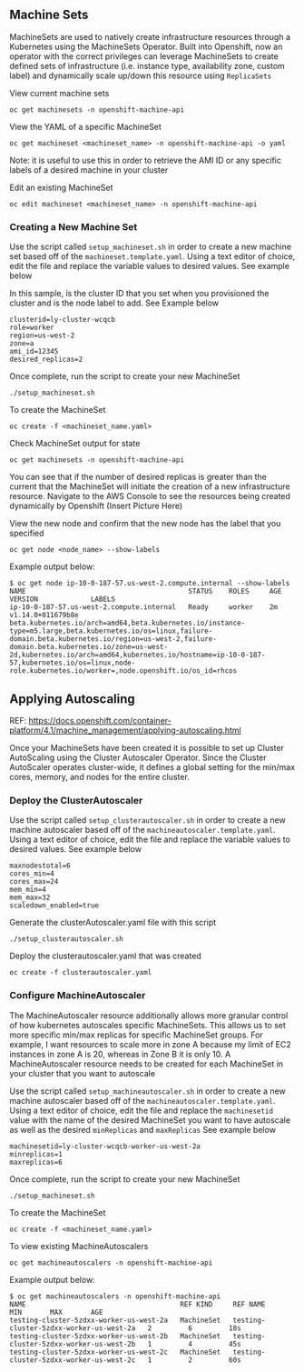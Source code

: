 ## Machine Sets

MachineSets are used to natively create infrastructure resources through a Kubernetes using the MachineSets Operator. Built into Openshift, now an operator with the correct privileges can leverage MachineSets to create defined sets of infrastructure (i.e. instance type, availability zone, custom label) and dynamically scale up/down this resource using `ReplicaSets`

View current machine sets
```
oc get machinesets -n openshift-machine-api
```

View the YAML of a specific MachineSet
```
oc get machineset <machineset_name> -n openshift-machine-api -o yaml
```

Note: it is useful to use this in order to retrieve the AMI ID or any specific labels of a desired machine in your cluster

Edit an existing MachineSet
```
oc edit machineset <machineset_name> -n openshift-machine-api
```

### Creating a New Machine Set
Use the script called `setup_machineset.sh` in order to create a new machine set based off of the `machineset.template.yaml`. Using a text editor of choice, edit the file and replace the variable values to desired values. See example below

In this sample, <clusterID> is the cluster ID that you set when you provisioned the cluster and <role> is the node label to add. See Example below
```
clusterid=ly-cluster-wcqcb
role=worker
region=us-west-2
zone=a
ami_id=12345
desired_replicas=2
```

Once complete, run the script to create your new MachineSet
```
./setup_machineset.sh
```

To create the MachineSet
```
oc create -f <machineset_name.yaml>
```

Check MachineSet output for state
```
oc get machinesets -n openshift-machine-api
```

You can see that if the number of desired replicas is greater than the current that the MachineSet will initiate the creation of a new infrastructure resource. Navigate to the AWS Console to see the resources being created dynamically by Openshift
(Insert Picture Here)

View the new node and confirm that the new node has the label that you specified
```
oc get node <node_name> --show-labels
```

Example output below:
```
$ oc get node ip-10-0-187-57.us-west-2.compute.internal --show-labels
NAME                                        STATUS    ROLES     AGE       VERSION             LABELS
ip-10-0-187-57.us-west-2.compute.internal   Ready     worker    2m        v1.14.0+011679b8e   beta.kubernetes.io/arch=amd64,beta.kubernetes.io/instance-type=m5.large,beta.kubernetes.io/os=linux,failure-domain.beta.kubernetes.io/region=us-west-2,failure-domain.beta.kubernetes.io/zone=us-west-2d,kubernetes.io/arch=amd64,kubernetes.io/hostname=ip-10-0-187-57,kubernetes.io/os=linux,node-role.kubernetes.io/worker=,node.openshift.io/os_id=rhcos
```

## Applying Autoscaling
REF: https://docs.openshift.com/container-platform/4.1/machine_management/applying-autoscaling.html

Once your MachineSets have been created it is possible to set up Cluster AutoScaling using the Cluster Autoscaler Operator. Since the Cluster AutoScaler operates cluster-wide, it defines a global setting for the min/max cores, memory, and nodes for the entire cluster.

### Deploy the ClusterAutoscaler
Use the script called `setup_clusterautoscaler.sh` in order to create a new machine autoscaler based off of the `machineautoscaler.template.yaml`. Using a text editor of choice, edit the file and replace the variable values to desired values. See example below
```
maxnodestotal=6
cores_min=4
cores_max=24
mem_min=4
mem_max=32
scaledown_enabled=true
```

Generate the clusterAutoscaler.yaml file with this script
```
./setup_clusterautoscaler.sh
```

Deploy the clusterautoscaler.yaml that was created
```
oc create -f clusterautoscaler.yaml
```

### Configure MachineAutoscaler
The MachineAutoscaler resource additionally allows more granular control of how kubernetes autoscales specific MachineSets. This allows us to set more specific min/max replicas for specific MachineSet groups. For example, I want resources to scale more in zone A because my limit of EC2 instances in zone A is 20, whereas in Zone B it is only 10. A MachineAutoscaler resource needs to be created for each MachineSet in your cluster that you want to autoscale

Use the script called `setup_machineautoscaler.sh` in order to create a new machine autoscaler based off of the `machineautoscaler.template.yaml`. Using a text editor of choice, edit the file and replace the `machinesetid` value with the name of the desired MachineSet you want to have autoscale as well as the desired `minReplicas` and `maxReplicas` See example below
```
machinesetid=ly-cluster-wcqcb-worker-us-west-2a
minreplicas=1
maxreplicas=6
```

Once complete, run the script to create your new MachineSet
```
./setup_machineset.sh
```

To create the MachineSet
```
oc create -f <machineset_name.yaml>
```

To view existing MachineAutoscalers
```
oc get machineautoscalers -n openshift-machine-api
```

Example output below:
```
$ oc get machineautoscalers -n openshift-machine-api
NAME                                      REF KIND     REF NAME                                  MIN       MAX       AGE
testing-cluster-5zdxx-worker-us-west-2a   MachineSet   testing-cluster-5zdxx-worker-us-west-2a   2         6         18s
testing-cluster-5zdxx-worker-us-west-2b   MachineSet   testing-cluster-5zdxx-worker-us-west-2b   1         4         45s
testing-cluster-5zdxx-worker-us-west-2c   MachineSet   testing-cluster-5zdxx-worker-us-west-2c   1         2         60s
```
